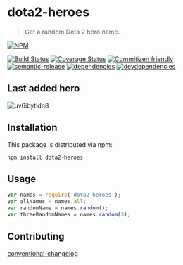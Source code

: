 # dota2-heroes 

> Get a random Dota 2 hero name.

[![NPM][dota2-heroes-icon]][dota2-heroes-url]

[![Build Status][dota2-heroes-ci-image]][dota2-heroes-ci-url]
[![Coverage Status][dota2-heroes-coverage-image]][dota2-heroes-coverage-url]
[![Commitizen friendly][commitizen-image]][commitizen-url]
[![semantic-release][semantic-image]][semantic-url]
[![dependencies][dota2-heroes-dependencies-image]][dota2-heroes-dependencies-url]
[![devdependencies][dota2-heroes-devdependencies-image]][dota2-heroes-devdependencies-url]

## Last added hero
![uv6ibytldn8](https://user-images.githubusercontent.com/1770529/33741747-3e36ad88-dbae-11e7-8ed9-52971792889f.png)

## Installation

This package is distributed via npm:

```
npm install dota2-heroes
```

## Usage

```javascript
var names = require('dota2-heroes');
var allNames = names.all;
var randomName = names.random();
var threeRandomNames = names.random(3);
```

## Contributing
[conventional-changelog](https://github.com/ajoslin/conventional-changelog/blob/master/conventions/angular.md)

[dota2-heroes-icon]: https://nodei.co/npm/dota2-heroes.svg?downloads=true
[dota2-heroes-url]: https://npmjs.org/package/dota2-heroes
[dota2-heroes-ci-image]: https://img.shields.io/travis/Den-dp/dota2-heroes.svg?style=flat-square
[dota2-heroes-ci-url]: https://travis-ci.org/Den-dp/dota2-heroes
[dota2-heroes-coverage-image]: https://img.shields.io/codecov/c/github/Den-dp/dota2-heroes.svg?style=flat-square
[dota2-heroes-coverage-url]: https://codecov.io/github/Den-dp/dota2-heroes
[dota2-heroes-dependencies-image]: https://img.shields.io/david/den-dp/dota2-heroes.svg?style=flat-square
[dota2-heroes-dependencies-url]: https://david-dm.org/den-dp/dota2-heroes
[dota2-heroes-devdependencies-image]: https://img.shields.io/david/dev/den-dp/dota2-heroes.svg?style=flat-square
[dota2-heroes-devdependencies-url]: https://david-dm.org/den-dp/dota2-heroes#info=devDependencies
[semantic-image]: https://img.shields.io/badge/%20%20%F0%9F%93%A6%F0%9F%9A%80-semantic--release-e10079.svg?style=flat-square
[semantic-url]: https://github.com/semantic-release/semantic-release
[commitizen-image]: https://img.shields.io/badge/commitizen-friendly-brightgreen.svg?style=flat-square
[commitizen-url]: http://commitizen.github.io/cz-cli/
